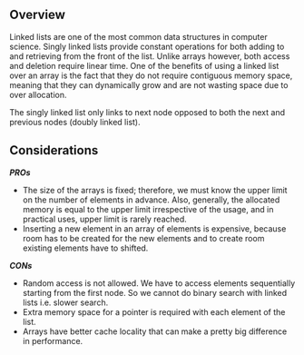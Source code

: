 ## Overview

Linked lists are one of the most common data structures in computer science.  Singly linked lists provide constant operations for both adding to and retrieving from the front of the list.  Unlike arrays however, both access and deletion require linear time.  One of the benefits of using a linked list over an array is the fact that they do not require contiguous memory space, meaning that they can dynamically grow and are not wasting space due to over allocation.

The singly linked list only links to next node opposed to both the next and previous nodes (doubly linked list).

## Considerations

***PROs***
* The size of the arrays is fixed; therefore, we must know the upper limit on the number of elements in advance. Also, generally, the allocated memory is equal to the upper limit irrespective of the usage, and in practical uses, upper limit is rarely reached.
* Inserting a new element in an array of elements is expensive, because room has to be created for the new elements and to create room existing elements have to shifted.

***CONs***
* Random access is not allowed. We have to access elements sequentially starting from the first node. So we cannot do binary search with linked lists i.e. slower search.
* Extra memory space for a pointer is required with each element of the list.
* Arrays have better cache locality that can make a pretty big difference in performance.